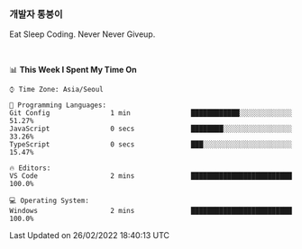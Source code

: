 ### 개발자 통붕이
Eat Sleep Coding.
Never Never Giveup.

<br/>

<!--START_SECTION:waka-->
📊 **This Week I Spent My Time On** 

```text
⌚︎ Time Zone: Asia/Seoul

💬 Programming Languages: 
Git Config               1 min               ████████████░░░░░░░░░░░░░   51.27% 
JavaScript               0 secs              ████████░░░░░░░░░░░░░░░░░   33.26% 
TypeScript               0 secs              ███░░░░░░░░░░░░░░░░░░░░░░   15.47%

🔥 Editors: 
VS Code                  2 mins              █████████████████████████   100.0%

💻 Operating System: 
Windows                  2 mins              █████████████████████████   100.0%

```


 Last Updated on 26/02/2022 18:40:13 UTC
<!--END_SECTION:waka-->
